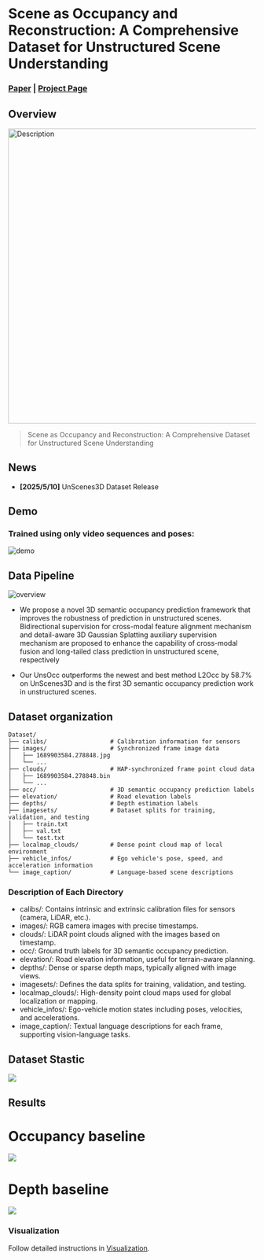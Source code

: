 # Scene as Occupancy and Reconstruction: A Comprehensive Dataset for Unstructured Scene Understanding
### [Paper](https://arxiv.org/pdf/2311.12754)  | [Project Page](https://github.com/ruiqi-song/UnScene-AutoDrive) 

## Overview
<img src=./assets/overview.png alt="Description" width="600"/>

> Scene as Occupancy and Reconstruction: A Comprehensive Dataset for Unstructured Scene Understanding

## News
- **[2025/5/10]** UnScenes3D Dataset Release

## Demo

### Trained using only video sequences and poses:

![demo](./assets/demo.gif)

## Data Pipeline
![overview](./assets/framework.png)

- We propose a novel 3D semantic occupancy prediction framework that improves the robustness of prediction in unstructured scenes. Bidirectional supervision for cross-modal feature alignment mechanism and detail-aware 3D Gaussian Splatting auxiliary supervision mechanism are proposed to enhance the capability of cross-modal fusion and long-tailed class prediction in unstructured scene, respectively

- Our UnsOcc outperforms the newest and best method L2Occ by 58.7% on UnScenes3D and is the first 3D semantic occupancy prediction work in unstructured scenes.

## Dataset organization
```
Dataset/
├── calibs/                  # Calibration information for sensors
├── images/                  # Synchronized frame image data
│   ├── 1689903584.278848.jpg
│   └── ...
├── clouds/                  # HAP-synchronized frame point cloud data
│   ├── 1689903584.278848.bin
│   └── ...
├── occ/                     # 3D semantic occupancy prediction labels
├── elevation/               # Road elevation labels
├── depths/                  # Depth estimation labels
├── imagesets/               # Dataset splits for training, validation, and testing
│   ├── train.txt
│   ├── val.txt
│   └── test.txt
├── localmap_clouds/         # Dense point cloud map of local environment
├── vehicle_infos/           # Ego vehicle's pose, speed, and acceleration information
└── image_caption/           # Language-based scene descriptions
```


### Description of Each Directory
- calibs/: Contains intrinsic and extrinsic calibration files for sensors (camera, LiDAR, etc.).
- images/: RGB camera images with precise timestamps.
- clouds/: LiDAR point clouds aligned with the images based on timestamp.
- occ/: Ground truth labels for 3D semantic occupancy prediction.
- elevation/: Road elevation information, useful for terrain-aware planning.
- depths/: Dense or sparse depth maps, typically aligned with image views.
- imagesets/: Defines the data splits for training, validation, and testing.
- localmap_clouds/: High-density point cloud maps used for global localization or mapping.
- vehicle_infos/: Ego-vehicle motion states including poses, velocities, and accelerations.
- image_caption/: Textual language descriptions for each frame, supporting vision-language tasks.

## Dataset Stastic
<img src=./assets/stastic.png>

## Results
# Occupancy baseline
<img src=./assets/occ_nus.png>

# Depth baseline
<img src=./assets/depth_nus.png>



### Visualization

Follow detailed instructions in [Visualization](docs/visualization.md).


